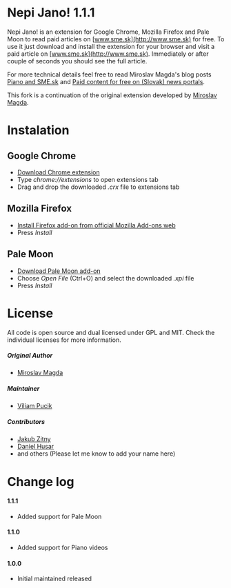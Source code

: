 Nepi Jano! 1.1.1
============

Nepi Jano! is an extension for Google Chrome, Mozilla Firefox and Pale Moon to read paid articles on [www.sme.sk](http://www.sme.sk) for free. To use it just download and install the extension for your browser and visit a paid article on [www.sme.sk](http://www.sme.sk). Immediately or after couple of seconds you should see the full article.

For more technical details feel free to read Miroslav Magda's blog posts [Piano and SME.sk](http://blog.ejci.net/2013/04/21/piano-and-sme-sk/) and [Paid content for free on (Slovak) news portals](http://blog.ejci.net/2013/05/19/paid-content-for-free-on-slovak-news-portals/).

This fork is a continuation of the original extension developed by [Miroslav Magda](https://github.com/ejci/nepi-jano).

# Instalation

## Google Chrome

* [Download Chrome extension](https://github.com/viliampucik/nepi-jano/raw/master/releases/nepi-jano-1.1.0.crx)
* Type *chrome://extensions* to open extensions tab
* Drag and drop the downloaded *.crx* file to extensions tab

## Mozilla Firefox

* [Install Firefox add-on from official Mozilla Add-ons web](https://addons.mozilla.org/en-US/firefox/addon/nepi-jano/) 
* Press *Install*

## Pale Moon

* [Download Pale Moon add-on](https://github.com/viliampucik/nepi-jano/raw/master/releases/nepi-jano-1.1.1.palemoon.xpi)
* Choose *Open File* (Ctrl+O) and select the downloaded *.xpi*  file
* Press *Install*

# License

All code is open source and dual licensed under GPL and MIT. Check the individual licenses for more information.

##### Original Author
* [Miroslav Magda](http://ejci.net)

##### Maintainer
* [Viliam Pucik](https://github.com/viliampucik)

##### Contributors
* [Jakub Zitny](https://github.com/jakubzitny)
* [Daniel Husar](https://github.com/danielhusar)
* and others (Please let me know to add your name here)

# Change log

#### 1.1.1

* Added support for Pale Moon

#### 1.1.0

* Added support for Piano videos

#### 1.0.0

* Initial maintained released